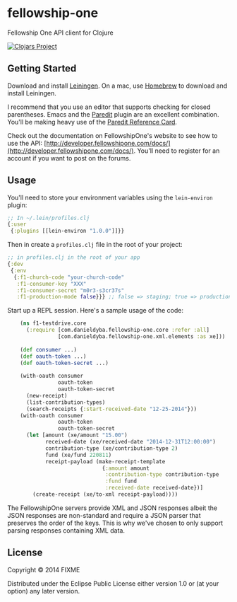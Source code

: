 # fellowship-one

Fellowship One API client for Clojure

[![Clojars Project](http://clojars.org/com.danieldyba/fellowship-one/latest-version.svg)](http://clojars.org/com.danieldyba/fellowship-one)

## Getting Started

Download and install [Leiningen](http://leiningen.org/). On a mac, use [Homebrew](http://brew.sh/) to download and install Leiningen.

I recommend that you use an editor that supports checking for closed parentheses. Emacs and the [Paredit](http://emacswiki.org/emacs/ParEdit) plugin are an excellent combination. You'll be making heavy use of the [Paredit Reference Card](http://pub.gajendra.net/src/paredit-refcard.pdf).

Check out the documentation on FellowshipOne's website to see how to use the API: [http://developer.fellowshipone.com/docs/](http://developer.fellowshipone.com/docs/). You'll need to register for an account if you want to post on the forums.

## Usage

You'll need to store your environment variables using the ```lein-environ``` plugin:

``` clojure
;; In ~/.lein/profiles.clj
{:user
 {:plugins [[lein-environ "1.0.0"]]}}
```

Then in create a ```profiles.clj``` file in the root of your project:

``` clojure
;; in profiles.clj in the root of your app
{:dev
 {:env
  {:f1-church-code "your-church-code"
   :f1-consumer-key "XXX"
   :f1-consumer-secret "m0r3-s3cr37s"
   :f1-production-mode false}}} ;; false => staging; true => production
```

Start up a REPL session. Here's a sample usage of the code:

``` clojure
    (ns f1-testdrive.core
      (:require [com.danieldyba.fellowship-one.core :refer :all]
                [com.danieldyba.fellowship-one.xml.elements :as xe]))
                
    (def consumer ...)
    (def oauth-token ...)
    (def oauth-token-secret ...)
    
    (with-oauth consumer
                oauth-token
                oauth-token-secret
      (new-receipt)
      (list-contribution-types)
      (search-receipts {:start-received-date "12-25-2014"}))
    (with-oauth consumer
                oauth-token
                oauth-token-secret
      (let [amount (xe/amount "15.00")
            received-date (xe/received-date "2014-12-31T12:00:00")
            contribution-type (xe/contribution-type 2)
            fund (xe/fund 220811)
            receipt-payload (make-receipt-template
                              {:amount amount
                               :contribution-type contribution-type
                               :fund fund
                               :received-date received-date})]
        (create-receipt (xe/to-xml receipt-payload))))
```

The FellowshipOne servers provide XML and JSON responses albeit the JSON responses are non-standard and require a JSON parser that preserves the order of the keys. This is why we've chosen to only support parsing responses containing XML data.

## License

Copyright © 2014 FIXME

Distributed under the Eclipse Public License either version 1.0 or (at
your option) any later version.

